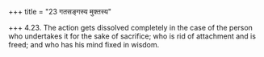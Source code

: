 +++
title = "23 गतसङ्गस्य मुक्तस्य"

+++
4.23. The action gets dissolved completely in the case of the person who
undertakes it for the sake of sacrifice; who is rid of attachment and is
freed; and who has his mind fixed in wisdom.
